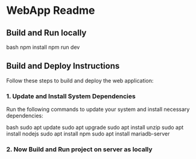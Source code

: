 # WebApp Readme

## Build and Run locally

bash
npm install
npm run dev


## Build and Deploy Instructions

Follow these steps to build and deploy the web application:

### 1. Update and Install System Dependencies

Run the following commands to update your system and install necessary dependencies:

bash
sudo apt update
sudo apt upgrade
sudo apt install unzip
sudo apt install nodejs
sudo apt install npm
sudo apt install mariadb-server


### 2. Now Build and Run project on server as locally
